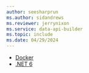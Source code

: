 ```yaml
---
author: seesharprun
ms.author: sidandrews
ms.reviewer: jerrynixon
ms.service: data-api-builder
ms.topic: include
ms.date: 04/29/2024
---
```


- [Docker](https://www.docker.com/products/docker-desktop/)
- [.NET 6](https://dotnet.microsoft.com/download/dotnet/6.0)
